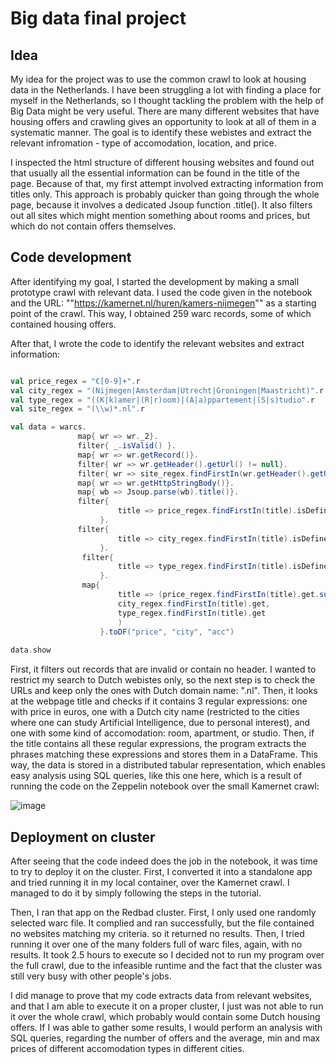 # Big data final project 

## Idea
My idea for the project was to use the common crawl to look at housing data in the Netherlands. I have been struggling a lot with finding a place for myself in the Netherlands, so I thought tackling the problem with the help of Big Data might be very useful. There are many different websites that have housing offers and crawling gives an opportunity to look at all of them in a systematic manner. The goal is to identify these webistes and extract the relevant infromation - type of accomodation, location, and price.

I inspected the html structure of different housing websites and found out that usually all the essential information can be found in the title of the page. Because of that, my first attempt involved extracting information from titles only. This approach is probably quicker than going through the whole page, because it involves a dedicated Jsoup function .title(). It also filters out all sites which might mention something about rooms and prices, but which do not contain offers themselves. 

## Code development
After identifying my goal, I started the development by making a small prototype crawl with relevant data. I used the code given in the notebook and the URL: ""https://kamernet.nl/huren/kamers-nijmegen"" as a starting point of the crawl. This way, I obtained 259 warc records, some of which contained housing offers. 

After that, I wrote the code to identify the relevant websites and extract information:

```scala

val price_regex = "€[0-9]+".r
val city_regex = "(Nijmegen|Amsterdam|Utrecht|Groningen|Maastricht)".r
val type_regex = "((K|k)amer|(R|r)oom)|(A|a)ppartement|(S|s)tudio".r
val site_regex = "(\\w)*.nl".r

val data = warcs.
               map{ wr => wr._2}.
               filter{ _.isValid() }.
               map{ wr => wr.getRecord()}.
               filter{ wr => wr.getHeader().getUrl() != null}.
               filter{ wr => site_regex.findFirstIn(wr.getHeader().getUrl()).isDefined}.
               map{ wr => wr.getHttpStringBody()}.
               map{ wb => Jsoup.parse(wb).title()}.
               filter{
                        title => price_regex.findFirstIn(title).isDefined
                    }.
               filter{
                        title => city_regex.findFirstIn(title).isDefined
                    }.
                filter{
                        title => type_regex.findFirstIn(title).isDefined
                    }.
                map{
                        title => (price_regex.findFirstIn(title).get.substring(1), 
                        city_regex.findFirstIn(title).get,
                        type_regex.findFirstIn(title).get
                        )                    
                    }.toDF("price", "city", "acc")
               
data.show

```

First, it filters out records that are invalid or contain no header. I wanted to restrict my search to Dutch webistes only, so the next step is to check the URLs and keep only the ones with Dutch domain name: ".nl". Then, it looks at the webpage title and checks if it contains 3 regular expressions: one with price in euros, one with a Dutch city name (restricted to the cities where one can study Artificial Intelligence, due to personal interest), and one with some kind of accomodation: room, apartment, or studio. Then, if the title contains all these regular expressions, the program extracts the phrases matching these expressions and stores them in a DataFrame. This way, the data is stored in a distributed tabular representation, which enables easy analysis using SQL queries, like this one here, which is a result of running the code on the Zeppelin notebook over the small Kamernet crawl: 

![image](https://user-images.githubusercontent.com/49609518/124577744-d4dc7d80-de4d-11eb-8dbd-26a5e6bcb28e.png)

## Deployment on cluster

After seeing that the code indeed does the job in the notebook, it was time to try to deploy it on the cluster. First, I converted it into a standalone app and tried running it in my local container, over the Kamernet crawl. I managed to do it by simply following the steps in the tutorial. 

Then, I ran that app on the Redbad cluster. First, I only used one randomly selected warc file. It complied and ran successfully, but the file contained no websites matching my criteria. so it returned no results. Then, I tried running it over one of the many folders full of warc files, again, with no results. It took 2.5 hours to execute so I decided not to run my program over the full crawl, due to the infeasible runtime and the fact that the cluster was still very busy with other people's jobs. 

I did manage to prove that my code extracts data from relevant websites, and that I am able to execute it on a proper cluster, I just was not able to run it over the whole crawl, which probably would contain some Dutch housing offers. If I was able to gather some results, I would perform an analysis with SQL queries, regarding the number of offers and the average, min and max prices of different accomodation types in different cities. 


